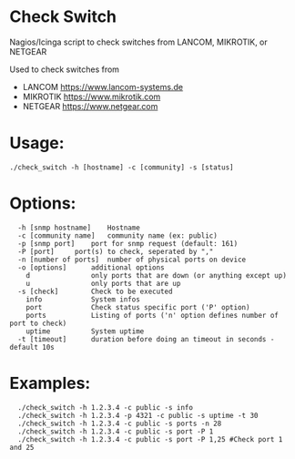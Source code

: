 # Check Switch
Nagios/Icinga script to check switches from LANCOM, MIKROTIK, or NETGEAR

Used to check switches  from
- LANCOM https://www.lancom-systems.de
- MIKROTIK https://www.mikrotik.com
- NETGEAR https://www.netgear.com

# Usage:
```
./check_switch -h [hostname] -c [community] -s [status]
```

# Options:
```
  -h [snmp hostname]	Hostname
  -c [community name]	community name (ex: public)
  -p [snmp port]	port for snmp request (default: 161)
  -P [port]		port(s) to check, seperated by ","
  -n [number of ports]	number of physical ports on device
  -o [options]		additional options
    d				only ports that are down (or anything except up)
    u				only ports that are up
  -s [check]		Check to be executed
    info			System infos
    port			Check status specific port ('P' option)
    ports			Listing of ports ('n' option defines number of port to check)
    uptime			System uptime
  -t [timeout]		duration before doing an timeout in seconds - default 10s
```

# Examples:
```
  ./check_switch -h 1.2.3.4 -c public -s info
  ./check_switch -h 1.2.3.4 -p 4321 -c public -s uptime -t 30
  ./check_switch -h 1.2.3.4 -c public -s ports -n 28
  ./check_switch -h 1.2.3.4 -c public -s port -P 1
  ./check_switch -h 1.2.3.4 -c public -s port -P 1,25 #Check port 1 and 25
```
